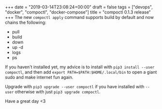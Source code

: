 +++
date = "2019-03-14T23:08:24+00:00"
draft = false
tags = ["devops", "docker", "compoctl", "docker-compose"]
title = "compoctl 0.1.3 release"
+++
The new ``compoctl apply`` command supports build by default and now chains the following:

- pull
- build
- down
- up -d
- logs
- ps

If you haven't installed yet, my advice is to install with ``pip3 install --user compoctl``, and then add ``export PATH=$PATH:$HOME/.local/bin`` to open a giant sudo and make internet fun again.

Upgrade with ``pip3 upgrade --user compoctl`` if you have installed with ``--user`` otherwise with just ``pip3 upgrade compoctl``.

Have a great day <3